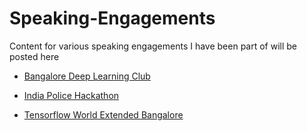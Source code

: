 # Speaking-Engagements

Content for various speaking engagements I have been part of will be posted here

- [Bangalore Deep Learning Club](https://www.meetup.com/Bangalore-Deep-Learning-Club/events/265446520/)

- [India Police Hackathon](https://ksp.gov.in/hackathon/)

- [Tensorflow World Extended Bangalore](https://www.eventbrite.com/e/tensorflow-world-extended-bangalore-tickets-82022901707)
